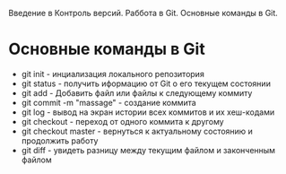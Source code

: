 Введение в Контроль версий. Раббота в Git. Основные команды в Git.

# Основные команды в Git

* git init - инциализация локального репозитория
* git status - получить иформацию от Git о его текущем состоянии
* git add - Добавить файл или файлы к следующему коммиту
* git commit -m "massage" - создание коммита
* git log - вывод на экран истории всех коммитов и их хеш-кодами
* git checkout - переход от одного коммита к другому
* git checkout master - вернуться к актуальному состоянию и продолжить работу 
* git diff - увидеть разницу между текущим файлом и законченным файлом
